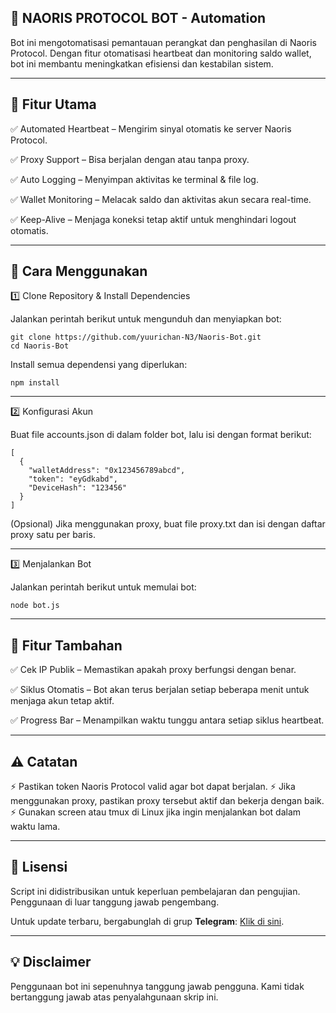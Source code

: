 ## 🚀 NAORIS PROTOCOL BOT - Automation

Bot ini mengotomatisasi pemantauan perangkat dan penghasilan di Naoris Protocol. Dengan fitur otomatisasi heartbeat dan monitoring saldo wallet, bot ini membantu meningkatkan efisiensi dan kestabilan sistem.


---

## 📌 Fitur Utama

✅ Automated Heartbeat – Mengirim sinyal otomatis ke server Naoris Protocol.

✅ Proxy Support – Bisa berjalan dengan atau tanpa proxy.

✅ Auto Logging – Menyimpan aktivitas ke terminal & file log.

✅ Wallet Monitoring – Melacak saldo dan aktivitas akun secara real-time.

✅ Keep-Alive – Menjaga koneksi tetap aktif untuk menghindari logout otomatis.


---

## 🚀 Cara Menggunakan

1️⃣ Clone Repository & Install Dependencies

Jalankan perintah berikut untuk mengunduh dan menyiapkan bot:

```
git clone https://github.com/yuurichan-N3/Naoris-Bot.git
cd Naoris-Bot
```

Install semua dependensi yang diperlukan:

```
npm install
```

---

2️⃣ Konfigurasi Akun

Buat file accounts.json di dalam folder bot, lalu isi dengan format berikut:

```
[
  {
    "walletAddress": "0x123456789abcd",
    "token": "eyGdkabd",
    "DeviceHash": "123456"
  }
]
```

(Opsional) Jika menggunakan proxy, buat file proxy.txt dan isi dengan daftar proxy satu per baris.


---

3️⃣ Menjalankan Bot

Jalankan perintah berikut untuk memulai bot:

```
node bot.js
```

---

## 📝 Fitur Tambahan

✅ Cek IP Publik – Memastikan apakah proxy berfungsi dengan benar.

✅ Siklus Otomatis – Bot akan terus berjalan setiap beberapa menit untuk menjaga akun tetap aktif.

✅ Progress Bar – Menampilkan waktu tunggu antara setiap siklus heartbeat.


---

## ⚠ Catatan

⚡ Pastikan token Naoris Protocol valid agar bot dapat berjalan.
⚡ Jika menggunakan proxy, pastikan proxy tersebut aktif dan bekerja dengan baik.
⚡ Gunakan screen atau tmux di Linux jika ingin menjalankan bot dalam waktu lama.


---

## 📜 Lisensi  

Script ini didistribusikan untuk keperluan pembelajaran dan pengujian. Penggunaan di luar tanggung jawab pengembang.  

Untuk update terbaru, bergabunglah di grup **Telegram**: [Klik di sini](https://t.me/sentineldiscus).


---

## 💡 Disclaimer
Penggunaan bot ini sepenuhnya tanggung jawab pengguna. Kami tidak bertanggung jawab atas penyalahgunaan skrip ini.
